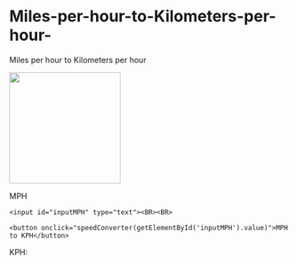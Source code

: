 # Miles-per-hour-to-Kilometers-per-hour-
Miles per hour to Kilometers per hour<!DOCTYPE html>
<html>
<title>MPH to KPH</title>
<body>



<img src="C:\Users\Emilio Ramirez\Desktop\escuela\week20\primero\speed.jpg" width="200" height="200"><BR>

  <p>
    <label>MPH</label>


    <input id="inputMPH" type="text"><BR><BR>

    <button onclick="speedConverter(getElementById('inputMPH').value)">MPH to KPH</button>
  </p>
  <p>KPH: <span id="outputKPH"></span></p>

<script>


//this function is to convert miles per hour in to kilometers per hour
    function speedConverter(valNum) {
      valNum = parseFloat(valNum);
      document.getElementById("outputKPH").innerHTML = valNum * 1.609344; // valNum / 1.609344;
    }




</script>

</body>
